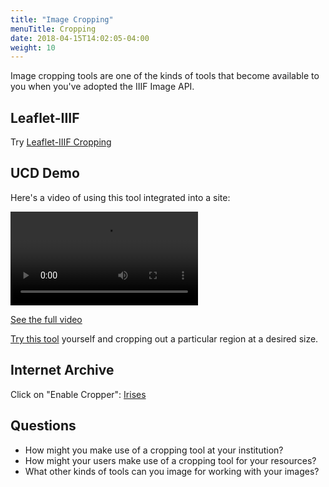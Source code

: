 ```yaml
---
title: "Image Cropping"
menuTitle: Cropping
date: 2018-04-15T14:02:05-04:00
weight: 10
---
```


Image cropping tools are one of the kinds of tools that become available to you when you've adopted the IIIF Image API.

## Leaflet-IIIF

Try [Leaflet-IIIF Cropping][leaflet-cropping]

## UCD Demo

Here's a video of using this tool integrated into a site:

<video src="/video/2017_UCD_Crop-snippet.mp4" preload="auto" controls></video>

[See the full video][full-ucd-video]

[Try this tool][try-ucd-example] yourself and cropping out a particular region at a desired size.

## Internet Archive

Click on "Enable Cropper": [Irises]

## Questions

- How might you make use of a cropping tool at your institution?
- How might your users make use of a cropping tool for your resources?
- What other kinds of tools can you image for working with your images?

[try-ucd-example]: https://jbhoward-dublin.github.io/IIIF-imageManipulation/index.html?imageID=https://iiif.ucd.ie/loris/ivrla:10408
[leaflet-cropping]: https://bl.ocks.org/mejackreed/6936585f435b60aa9451ae2bc1c199f2
[clock]: http://digital.ucd.ie/crop/?id=ucdlib:47504
[full-ucd-video]: https://drive.google.com/open?id=0B8biwZuDijgecWZEWnZYVVdvcTg
[Irises]: https://iiif.archivelab.org/iiif/mma_irises_436528
